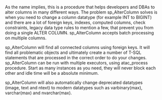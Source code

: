 As the name implies, this is a procedure that helps developers and DBAs to alter columns in many different ways. The problem sp_AlterColumn solves is when you need to change a column datatype (for example INT to BIGINT) and there are a lot of foreign keys, indexes, computed columns, check constraints, legacy data type rules to mention a few, that prevent you from doing a single ALTER COLUMN. sp_AlterColumn accepts batch processing on multiple columns.

sp_AlterColumn will find all connected columns using foreign keys. It will find all problematic objects and ultimately create a number of T-SQL statements that are processed in the correct order to do your changes. sp_AlterColumn can be run with multiple executors, using atac_process procedure. Start as many instances as you need, they will never block each other and idle time will be a absolute minimum.

sp_AlterColumn will also automatically change deprecated datatypes (image, text and ntext) to modern datatypes such as varbinary(max), varchar(max) and nvarchar(max).
